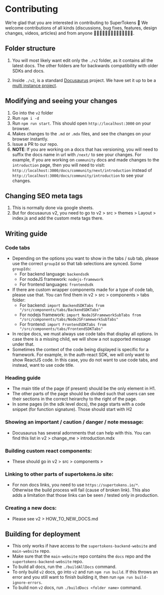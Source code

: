 # Contributing

We’re glad that you are interested in contributing to SuperTokens 🎉
We welcome contributions of all kinds (discussions, bug fixes, features, design changes, videos, articles) and from anyone 👩‍💻🤚🏿🤚🏽🤚🏻🤚🏼🤚🏾👨‍💻.

## Folder structure

1. You will most likely want edit only the `./v2` folder, as it contains all the latest docs. The other folders are for backwards compatibility with older SDKs and docs.

2. Inside `./v2`, is a standard [Docusaurus](https://docusaurus.io/docs) project. We have set it up to be a [multi instance project](https://docusaurus.io/docs/docs-multi-instance).

## Modifying and seeing your changes

1. Go into the `v2` folder
2. Run `npm i -d`
3. Run `npm run start`. This should open `http://localhost:3000` on your browser.
4. Makes changes to the `.md` or `.mdx` files, and see the changes on your browser instantly.
5. Issue a PR to our repo.
6. **NOTE**: If you are working on a docs that has versioning, you will need to suffix the docs name in url with `/next/` to see your changes. For example, if you are working on `community` docs and made changes to the `introduction` page, then you will need to visit: `http://localhost:3000/docs/community/next/introduction` instead of `http://localhost:3000/docs/community/introduction` to see your changes.

## Changing SEO meta tags
1. This is normally done via google sheets.
2. But for docusaurus v2, you need to go to v2 > src > themes > Layout > index.js and add the custom meta tags there.

## Writing guide
### Code tabs
- Depending on the options you want to show in the tabs / sub tab, please use the correct `groupId` so that tab selections are synced. Some `groupIds`:
   - For backend language: `backendsdk`
   - For nodeJS framework: `nodejs-framework`
   - For frontend languages: `frontendsdk`
- If there are custom wrapper components made for a type of code tab, please use that. You can find them in v2 > src > components > tabs folder:
   - For backend: `import BackendSDKTabs from "/src/components/tabs/BackendSDKTabs"`
   - For nodejs framework: `import NodeJSFrameworkSubTabs from "/src/components/tabs/NodeJSFrameworkSubTabs"`
   - For frontend: `import FrontendSDKTabs from "/src/components/tabs/FrontendSDKTabs"`
- In recipe docs, we must always use code tabs that display all options. In case there is a missing child, we will show a not supported message under that.
- Sometimes the context of the code being displayed is specific for a framework. For example, in the auth-react SDK, we will only want to show ReactJS code. In this case, you do not want to use code tabs, and instead, want to use code title.

### Heading guide
- The main title of the page (if present) should be the only element in H1.
- The other parts of the page should be divided such that users can see their sections in the correct heirarchy to the right of the page.
- In some pages (in the sdk level docs), the page starts with a code snippet (for function signature). Those should start with H2

### Showing an important / caution / danger / note message:
- Docusaurus has several adornments that can help with this. You can find this list in v2 > change_me > introduction.mdx

### Building custom react components:
- These should go in v2 > src > components > <some-folder>

### Linking to other parts of supertokens.io site:
- For non docs links, you need to use `https://supertokens.io/*`. Otherwise the build process will fail (cause of broken link). This also adds a limitation that those links can be seen / tested only in production.

### Creating a new docs:
- Please see v2 > HOW_TO_NEW_DOCS.md

## Building for deployment
- This only works if have access to the `supertokens-backend-website` and `main-website` repo.
- Make sure that the `main-website` repo contains the `docs` repo and the `supertokens-backend-website` repo.
- To build all docs, run the `./buildAllDocs` command.
- To only build `v2` docs, go into `v2` and run `npm run build`. If this throws an error and you still want to finish building it, then run `npm run build-ignore-errors`.
- To build non `v2` docs, run `./buildDocs <folder name>` command.